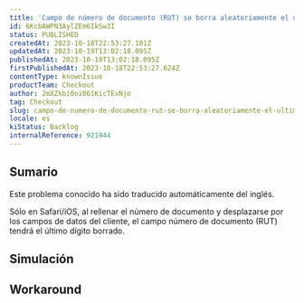 ```yaml
---
title: 'Campo de número de documento (RUT) se borra aleatoriamente el último dígito en iOS'
id: 6KcbAWPN3AylZEm6IkSw3I
status: PUBLISHED
createdAt: 2023-10-18T22:53:27.101Z
updatedAt: 2023-10-19T13:02:18.095Z
publishedAt: 2023-10-19T13:02:18.095Z
firstPublishedAt: 2023-10-18T22:53:27.624Z
contentType: knownIssue
productTeam: Checkout
author: 2mXZkbi0oi061KicTExNjo
tag: Checkout
slug: campo-de-numero-de-documento-rut-se-borra-aleatoriamente-el-ultimo-digito-en-ios
locale: es
kiStatus: Backlog
internalReference: 921944
---
```


## Sumario

<div class="alert alert-info">
  <p>Este problema conocido ha sido traducido automáticamente del inglés.</p>
</div>


Sólo en Safari/iOS, al rellenar el número de documento y desplazarse por los campos de datos del cliente, el campo número de documento (RUT) tendrá el último dígito borrado.


##

## Simulación



## Workaround



